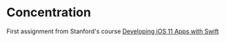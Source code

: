 # Concentration

First assignment from Stanford's course [Developing iOS 11 Apps with Swift](
https://itunes.apple.com/gb/course/developing-ios-11-apps-with-swift/id1309275316)
